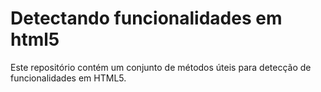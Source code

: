 # Detectando funcionalidades em html5

Este repositório contém um conjunto de métodos úteis para detecção de funcionalidades em HTML5.
